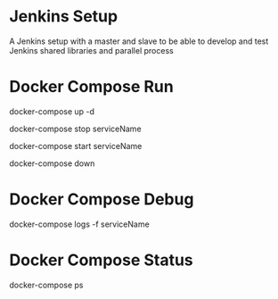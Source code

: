 # Jenkins Setup

A Jenkins setup with a master and slave to be able to develop and test Jenkins shared libraries and parallel process

# Docker Compose Run
docker-compose up -d

docker-compose stop serviceName

docker-compose start serviceName

docker-compose down

# Docker Compose Debug
docker-compose logs -f serviceName

# Docker Compose Status
docker-compose ps
